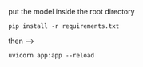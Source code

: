 put the model inside the root directory

`pip install -r requirements.txt`

then -->

`uvicorn app:app --reload`
